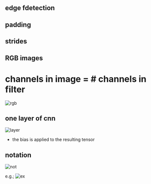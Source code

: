 ## edge fdetection

## padding

## strides

## RGB images

# channels in image = # channels in filter

![rgb](https://i.gyazo.com/419c1d92967b9eb7b1b1f44db0455424.png)

## one layer of cnn

![layer](https://i.gyazo.com/61faa75b7597e33b9de1f9a3009fb793.png)
   - the bias is applied to the resulting tensor
   
## notation
![not](https://i.gyazo.com/2bc6c9fd1f5eeecfdd2bab58c1e06626.png)


e.g.;
![ex](https://i.gyazo.com/70b590342bbae08138871a3c6bc0f70f.png)


